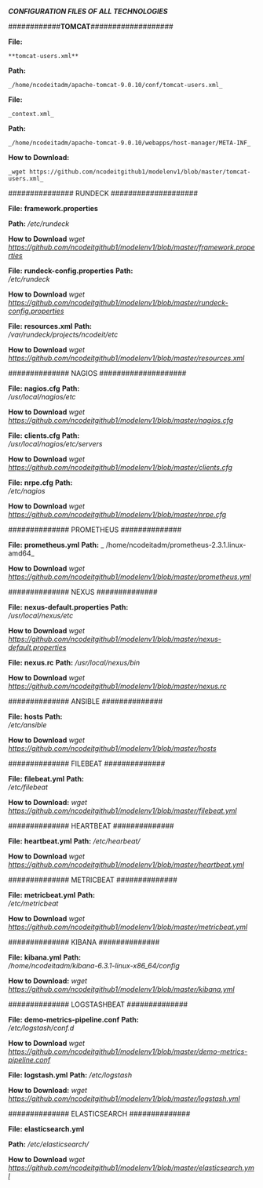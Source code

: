 
_**CONFIGURATION FILES OF ALL TECHNOLOGIES**_

############**TOMCAT**###################


**File:**

  	**tomcat-users.xml**

**Path:**

  	_/home/ncodeitadm/apache-tomcat-9.0.10/conf/tomcat-users.xml_

**File:**

	_context.xml_

**Path:**

	_/home/ncodeitadm/apache-tomcat-9.0.10/webapps/host-manager/META-INF_

**How to Download:**

	_wget https://github.com/ncodeitgithub1/modelenv1/blob/master/tomcat-users.xml_


############### RUNDECK ####################

**File:**
	**framework.properties**

**Path:**
	_/etc/rundeck_

**How to Download**
	_wget https://github.com/ncodeitgithub1/modelenv1/blob/master/framework.properties_

**File:**
	**rundeck-config.properties**
**Path:**	
	_/etc/rundeck_

**How to Download**
	_wget https://github.com/ncodeitgithub1/modelenv1/blob/master/rundeck-config.properties_

**File:**
	**resources.xml** 
**Path:**	
	_/var/rundeck/projects/ncodeit/etc_

**How to Download**
	_wget https://github.com/ncodeitgithub1/modelenv1/blob/master/resources.xml_


############## NAGIOS ####################

**File:**
	**nagios.cfg** 
**Path:**	
	_/usr/local/nagios/etc_

**How to Download**
	_wget https://github.com/ncodeitgithub1/modelenv1/blob/master/nagios.cfg_ 

**File:**
	**clients.cfg** 
**Path:**	
	_/usr/local/nagios/etc/servers_

**How to Download**
	_wget https://github.com/ncodeitgithub1/modelenv1/blob/master/clients.cfg_ 

**File:**
	**nrpe.cfg** 
**Path:**	
	_/etc/nagios_

**How to Download**
	_wget https://github.com/ncodeitgithub1/modelenv1/blob/master/nrpe.cfg_ 

############## PROMETHEUS ##############

**File:**
	**prometheus.yml**
**Path:**
	_ /home/ncodeitadm/prometheus-2.3.1.linux-amd64_

**How to Download**
	_wget https://github.com/ncodeitgithub1/modelenv1/blob/master/prometheus.yml_

############## NEXUS ##############

**File:**
	**nexus-default.properties**
**Path:**	
	_/usr/local/nexus/etc_

**How to Download**
	_wget https://github.com/ncodeitgithub1/modelenv1/blob/master/nexus-default.properties_

**File:**
	**nexus.rc**
**Path:**
	_/usr/local/nexus/bin_

**How to Download**
	_wget https://github.com/ncodeitgithub1/modelenv1/blob/master/nexus.rc_ 

############## ANSIBLE ##############

**File:**
	**hosts**
**Path:**	
	_/etc/ansible_

**How to Download**
	_wget https://github.com/ncodeitgithub1/modelenv1/blob/master/hosts_

############## FILEBEAT ##############

**File:**
	**filebeat.yml** 
**Path:**	
	_/etc/filebeat_

**How to Download:**
	_wget https://github.com/ncodeitgithub1/modelenv1/blob/master/filebeat.yml_

############## HEARTBEAT ##############

**File:**
	**heartbeat.yml**
**Path:**
	_/etc/hearbeat/_

**How to Download**
	_wget https://github.com/ncodeitgithub1/modelenv1/blob/master/heartbeat.yml_

############## METRICBEAT ##############

**File:**
	**metricbeat.yml**
**Path:**	
	_/etc/metricbeat_

**How to Download**
	_wget https://github.com/ncodeitgithub1/modelenv1/blob/master/metricbeat.yml_

############## KIBANA ##############

**File:**
	**kibana.yml**
**Path:**	
	_/home/ncodeitadm/kibana-6.3.1-linux-x86_64/config_ 

**How to Download:**
	_wget https://github.com/ncodeitgithub1/modelenv1/blob/master/kibana.yml_

############## LOGSTASHBEAT ##############

**File:**
	**demo-metrics-pipeline.conf** 
**Path:**	
	_/etc/logstash/conf.d_

**How to Download**
	_wget https://github.com/ncodeitgithub1/modelenv1/blob/master/demo-metrics-pipeline.conf_

**File:**
	**logstash.yml**
**Path:**
	_/etc/logstash_ 

**How to Download:**
	_wget https://github.com/ncodeitgithub1/modelenv1/blob/master/logstash.yml_

############## ELASTICSEARCH ##############

**File:**
	**elasticsearch.yml** 

**Path:**
	_/etc/elasticsearch/_

**How to Download**
	_wget https://github.com/ncodeitgithub1/modelenv1/blob/master/elasticsearch.yml_
